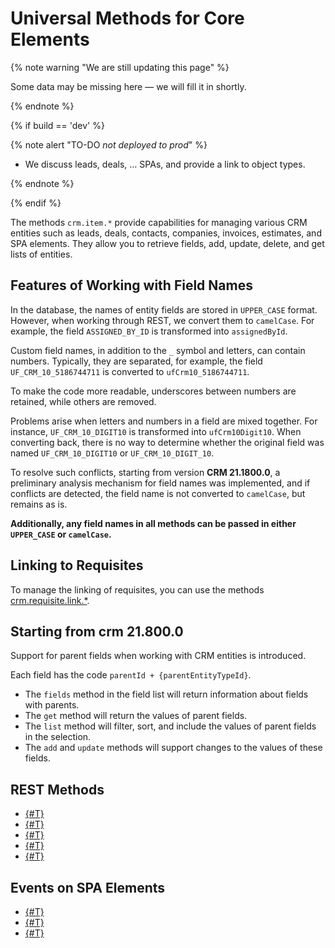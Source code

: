 # Universal Methods for Core Elements 

{% note warning "We are still updating this page" %}

Some data may be missing here — we will fill it in shortly.

{% endnote %}

{% if build == 'dev' %}

{% note alert "TO-DO _not deployed to prod_" %}

- We discuss leads, deals, … SPAs, and provide a link to object types.

{% endnote %}

{% endif %}

The methods `crm.item.*` provide capabilities for managing various CRM entities such as leads, deals, contacts, companies, invoices, estimates, and SPA elements. 
They allow you to retrieve fields, add, update, delete, and get lists of entities.

## Features of Working with Field Names

In the database, the names of entity fields are stored in `UPPER_CASE` format. However, when working through REST, we convert them to `camelCase`. For example, the field `ASSIGNED_BY_ID` is transformed into `assignedById`.

Custom field names, in addition to the `_` symbol and letters, can contain numbers. Typically, they are separated, for example, the field `UF_CRM_10_5186744711` is converted to `ufCrm10_5186744711`.

To make the code more readable, underscores between numbers are retained, while others are removed.

Problems arise when letters and numbers in a field are mixed together. For instance, `UF_CRM_10_DIGIT10` is transformed into `ufCrm10Digit10`. When converting back, there is no way to determine whether the original field was named `UF_CRM_10_DIGIT10` or `UF_CRM_10_DIGIT_10`.

To resolve such conflicts, starting from version **CRM 21.1800.0**, a preliminary analysis mechanism for field names was implemented, and if conflicts are detected, the field name is not converted to `camelCase`, but remains as is.

**Additionally, any field names in all methods can be passed in either `UPPER_CASE` or `camelCase`.**

## Linking to Requisites

To manage the linking of requisites, you can use the methods [crm.requisite.link.*](../requisites/links/index.md).

## Starting from crm 21.800.0

Support for parent fields when working with CRM entities is introduced.

Each field has the code `parentId + {parentEntityTypeId}`.

- The `fields` method in the field list will return information about fields with parents.
- The `get` method will return the values of parent fields.
- The `list` method will filter, sort, and include the values of parent fields in the selection.
- The `add` and `update` methods will support changes to the values of these fields.

## REST Methods

- [{#T}](crm-item-fields.md)
- [{#T}](crm-item-add.md)
- [{#T}](crm-item-update.md)
- [{#T}](crm-item-delete.md)
- [{#T}](crm-item-list.md)

## Events on SPA Elements

- [{#T}](events/on-crm-dynamic-item-add.md)
- [{#T}](events/on-crm-dynamic-item-update.md)
- [{#T}](events/on-crm-dynamic-item-delete.md)
